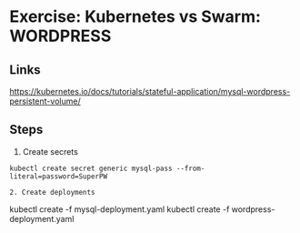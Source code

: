 # Exercise: Kubernetes vs Swarm: WORDPRESS


## Links

https://kubernetes.io/docs/tutorials/stateful-application/mysql-wordpress-persistent-volume/

## Steps

1. Create secrets
```
kubectl create secret generic mysql-pass --from-literal=password=SuperPW

2. Create deployments
```
kubectl create -f mysql-deployment.yaml
kubectl create -f wordpress-deployment.yaml
```

